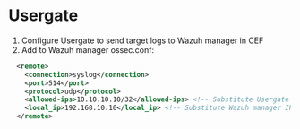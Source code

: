 # Usergate

1. Configure Usergate to send target logs to Wazuh manager in CEF
2. Add to Wazuh manager ossec.conf:
 <!-- Usergate events -->
```xml  
  <remote>
    <connection>syslog</connection>
    <port>514</port>
    <protocol>udp</protocol>
    <allowed-ips>10.10.10.10/32</allowed-ips> <!-- Substitute Usergate IP [10.10.10.10] to actual one -->
    <local_ip>192.168.10.10</local_ip> <!-- Substitute Wazuh manager IP [192.168.10.10] to actual one -->
  </remote>
```
